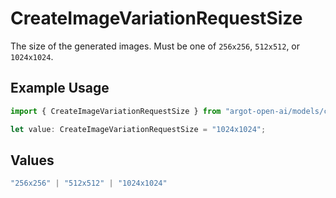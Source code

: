 # CreateImageVariationRequestSize

The size of the generated images. Must be one of `256x256`, `512x512`, or `1024x1024`.

## Example Usage

```typescript
import { CreateImageVariationRequestSize } from "argot-open-ai/models/components";

let value: CreateImageVariationRequestSize = "1024x1024";
```

## Values

```typescript
"256x256" | "512x512" | "1024x1024"
```